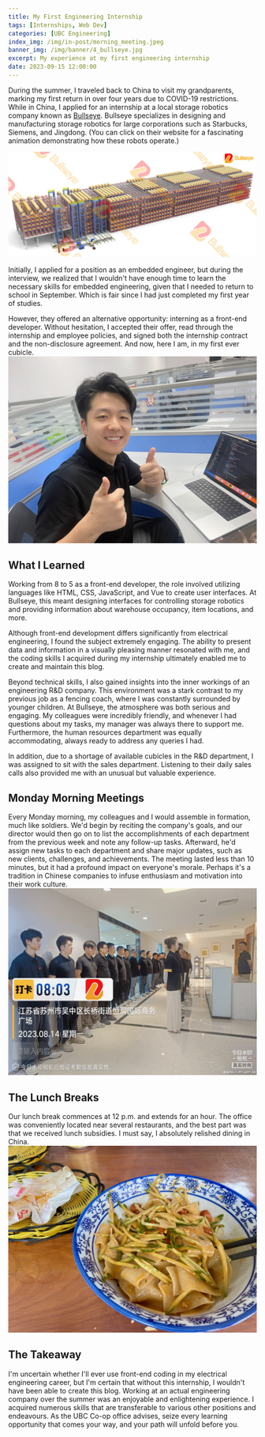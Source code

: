 ```yaml
---
title: My First Engineering Internship
tags: [Internships, Web Dev]
categories: [UBC Engineering]
index_img: /img/in-post/morning_meeting.jpeg
banner_img: /img/banner/4_bullseye.jpg
excerpt: My experience at my first engineering internship
date: 2023-09-15 12:00:00
---
```


During the summer, I traveled back to China to visit my grandparents, marking my first return in over four years due to COVID-19 restrictions. While in China, I applied for an internship at a  local storage robotics company known as [Bullseye](https://en.ny-zn.com/). Bullseye specializes in designing and manufacturing storage robotics for large corporations such as Starbucks, Siemens, and Jingdong. (You can click on their website for a fascinating animation demonstrating how these robots operate.)

![A Bullseye Storage Robotics Warehouse](/img/in-post/bullseye.jpg)

Initially, I applied for a position as an embedded engineer, but during the interview, we realized that I wouldn't have enough time to learn the necessary skills for embedded engineering, given that I needed to return to school in September. Which is fair since I had just completed my first year of studies.

However, they offered an alternative opportunity: interning as a front-end developer. Without hesitation, I accepted their offer, read through the internship and employee policies, and signed both the internship contract and the non-disclosure agreement. And now, here I am, in my first ever cubicle.
![Me at my cubicle](/img/in-post/niuyan_desk.JPG)

## What I Learned
Working from 8 to 5 as a front-end developer, the role involved utilizing languages like HTML, CSS, JavaScript, and Vue to create user interfaces. At Bullseye, this meant designing interfaces for controlling storage robotics and providing information about warehouse occupancy, item locations, and more.

Although front-end development differs significantly from electrical engineering, I found the subject extremely engaging. The ability to present data and information in a visually pleasing manner resonated with me, and the coding skills I acquired during my internship ultimately enabled me to create and maintain this blog.

Beyond technical skills, I also gained insights into the inner workings of an engineering R&D company. This environment was a stark contrast to my previous job as a fencing coach, where I was constantly surrounded by younger children. At Bullseye, the atmosphere was both serious and engaging. My colleagues were incredibly friendly, and whenever I had questions about my tasks, my manager was always there to support me. Furthermore, the human resources department was equally accommodating, always ready to address any queries I had.

In addition, due to a shortage of available cubicles in the R&D department, I was assigned to sit with the sales department. Listening to their daily sales calls also provided me with an unusual but valuable experience.
## Monday Morning Meetings
Every Monday morning, my colleagues and I would assemble in formation, much like soldiers. We'd begin by reciting the company's goals, and our director would then go on to list the accomplishments of each department from the previous week and note any follow-up tasks. Afterward, he'd assign new tasks to each department and share major updates, such as new clients, challenges, and achievements. The meeting lasted less than 10 minutes, but it had a profound impact on everyone's morale. Perhaps it's a tradition in Chinese companies to infuse enthusiasm and motivation into their work culture.
![The Monday Meeting](/img/in-post/morning_meeting.jpeg)
## The Lunch Breaks
Our lunch break commences at 12 p.m. and extends for an hour. The office was conveniently located near several restaurants, and the best part was that we received lunch subsidies. I must say, I absolutely relished dining in China.
![Typical Lunch at Work](/img/in-post/work_lunch.jpeg)
## The Takeaway
I'm uncertain whether I'll ever use front-end coding in my electrical engineering career, but I'm certain that without this internship, I wouldn't have been able to create this blog. Working at an actual engineering company over the summer was an enjoyable and enlightening experience. I acquired numerous skills that are transferable to various other positions and endeavours. As the UBC Co-op office advises, seize every learning opportunity that comes your way, and your path will unfold before you.
